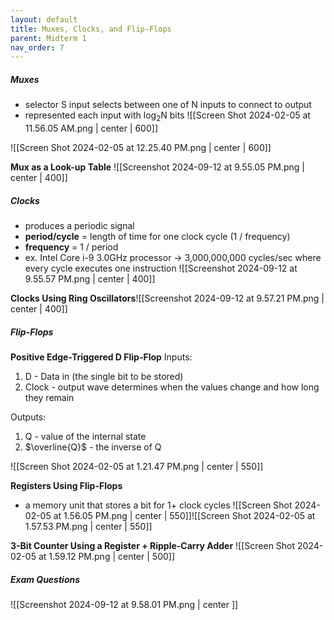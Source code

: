 ```yaml
---
layout: default
title: Muxes, Clocks, and Flip-Flops
parent: Midterm 1
nav_order: 7
---
```

##### Muxes
- selector S input selects between one of N inputs to connect to output
- represented each input with log<sub>2</sub>N bits
![[Screen Shot 2024-02-05 at 11.56.05 AM.png | center | 600]]

![[Screen Shot 2024-02-05 at 12.25.40 PM.png | center | 600]]

**Mux as a Look-up Table**
![[Screenshot 2024-09-12 at 9.55.05 PM.png | center | 400]]

##### Clocks
- produces a periodic signal
- **period/cycle** = length of time for one clock cycle (1 / frequency)
- **frequency** = 1 / period
- ex. Intel Core i-9 3.0GHz processor → 3,000,000,000 cycles/sec where every cycle executes one instruction
![[Screenshot 2024-09-12 at 9.55.57 PM.png | center | 400]]

**Clocks Using Ring Oscillators**![[Screenshot 2024-09-12 at 9.57.21 PM.png | center | 400]]
##### Flip-Flops
**Positive Edge-Triggered D Flip-Flop**
Inputs:
1. D - Data in (the single bit to be stored)
2. Clock - output wave determines when the values change and how long they remain

Outputs:
1. Q - value of the internal state
2. $\overline{Q}$ - the inverse of Q

![[Screen Shot 2024-02-05 at 1.21.47 PM.png | center | 550]]

**Registers Using Flip-Flops**
- a memory unit that stores a bit for 1+ clock cycles
![[Screen Shot 2024-02-05 at 1.56.05 PM.png | center | 550]]![[Screen Shot 2024-02-05 at 1.57.53 PM.png | center | 550]]

**3-Bit Counter Using a Register + Ripple-Carry Adder**
![[Screen Shot 2024-02-05 at 1.59.12 PM.png | center | 500]]
##### Exam Questions
![[Screenshot 2024-09-12 at 9.58.01 PM.png | center ]]